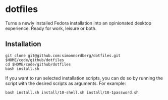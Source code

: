# dotfiles

Turns a newly installed Fedora installation into an opinionated desktop experience. Ready for work, leisure or both.

## Installation

```mkdir -p $HOME/code/github
git clone git@github.com:simonnordberg/dotfiles.git $HOME/code/github/dotfiles
cd $HOME/code/github/dotfiles
bash install.sh
```

If you want to run selected installation scripts, you can do so by running the script with the desired scripts as arguments. For example:

```bash install.sh install/10-shell.sh install/10-1password.sh```
